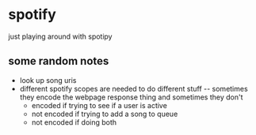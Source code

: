# spotify

just playing around with spotipy

## some random notes

- look up song uris
- different spotify scopes are needed to do different stuff -- sometimes they encode the webpage response thing and sometimes they don't
  - encoded if trying to see if a user is active
  - not encoded if trying to add a song to queue
  - not encoded if doing both
